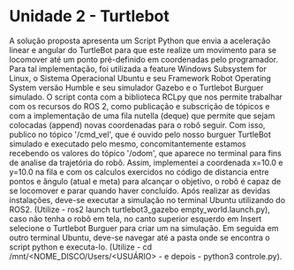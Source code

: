 # Unidade 2 - Turtlebot

A solução proposta apresenta um Script Python que envia a aceleração linear e angular do TurtleBot para que este realize um movimento para se locomover até um ponto pré-definido em coordenadas pelo programador. Para tal implementação, foi utilizada a feature Windows Subsystem for Linux, o Sistema Operacional Ubuntu e seu Framework Robot Operating System versão Humble e seu simulador Gazebo e o Turtlebot Burguer simulado. O script conta com a biblioteca RCLpy que nos permite trabalhar com os recursos do ROS 2, como publicação e subscrição de tópicos e com a implementação de uma fila nutella (deque) que permite que sejam colocadas (append) novas coordenadas para o robô seguir. Com isso, publico no tópico '/cmd_vel', que é ouvido pelo nosso burguer TurtleBot simulado e executado pelo mesmo, concomitantemente estamos recebendo os valores do tópico '/odom', que aparece no terminal para fins de analise da trajetória do robô. Assim, implementei a coordenada x=10.0 e y=10.0 na fila e com os calculos exercidos no código de distancia entre pontos  e ângulo (atual e meta) para alcançar o objetivo, o robô é capaz de se locomover e parar quando haver concluído. Após realizar as devidas instalações, deve-se executar a simulação no terminal Ubuntu utilizando do ROS2. (Utilize - ros2 launch turtlebot3_gazebo empty_world.launch.py), caso não tenha o robô em tela, no canto superior esquerdo em Insert selecione o Turtlebot Burguer para criar um na simulação. Em seguida em outro terminal Ubuntu, deve-se navegar até a pasta onde se encontra o script python e executa-lo. (Utilize -  cd /mnt/<NOME_DISCO/Users/<USUÁRIO> - e depois - python3 controle.py). 
